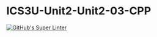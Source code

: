 # ICS3U-Unit2-Unit2-03-CPP

[![GitHub's Super Linter](https://github.com/Samuel-Webster-178/ICS3U-Unit4-Unit4-01-CPP/workflows/GitHub's%20Super%20Linter/badge.svg)](https://github.com/Samuel-Webster-178/ICS3U-Unit4-Unit4-01-CPP/actions)
